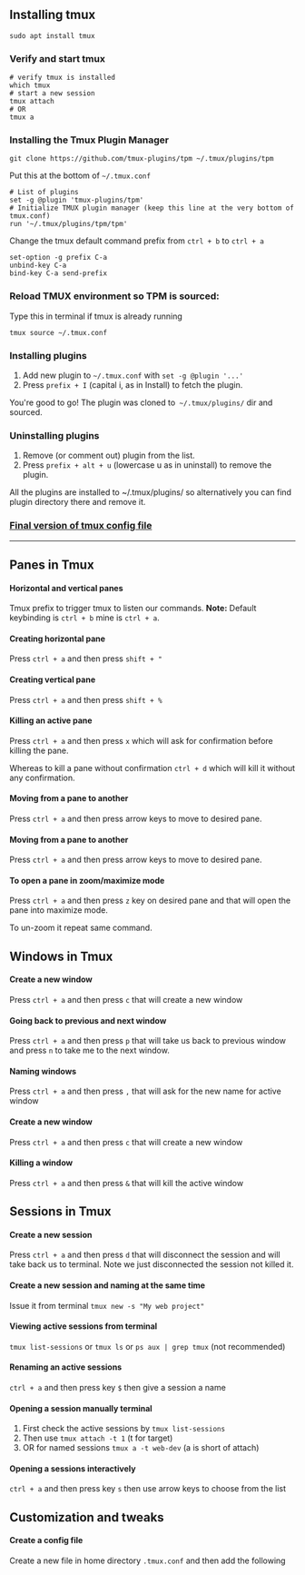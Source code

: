 ## Installing tmux
```shell
sudo apt install tmux
```

### Verify and start tmux

```shell
# verify tmux is installed
which tmux
# start a new session
tmux attach
# OR
tmux a
```

### Installing the Tmux Plugin Manager
```shell
git clone https://github.com/tmux-plugins/tpm ~/.tmux/plugins/tpm
```

Put this at the bottom of `~/.tmux.conf`
```shell
# List of plugins
set -g @plugin 'tmux-plugins/tpm'
# Initialize TMUX plugin manager (keep this line at the very bottom of tmux.conf)
run '~/.tmux/plugins/tpm/tpm'
```

Change the tmux default command prefix from `ctrl + b` to `ctrl + a`
```shell
set-option -g prefix C-a
unbind-key C-a
bind-key C-a send-prefix
```

### Reload TMUX environment so TPM is sourced:
Type this in terminal if tmux is already running
```shell
tmux source ~/.tmux.conf
```

### Installing plugins
1. Add new plugin to `~/.tmux.conf` with `set -g @plugin '...'`
2. Press `prefix + I` (capital i, as in Install) to fetch the plugin.

You're good to go! The plugin was cloned to` ~/.tmux/plugins/` dir and sourced.

### Uninstalling plugins
1. Remove (or comment out) plugin from the list.
2. Press `prefix + alt + u` (lowercase u as in uninstall) to remove the plugin.

All the plugins are installed to ~/.tmux/plugins/ so alternatively you can find plugin directory there and remove it.

### [Final version of tmux config file](https://github.com/just-be-weird/dotfiles/blob/f22815be67b0c4e70f2737008e0ba45c98a85b31/tmux/.tmux.conf)

---
## Panes in Tmux
#### Horizontal and vertical panes
Tmux prefix to trigger tmux to listen our commands. 
**Note:** Default keybinding is `ctrl + b` mine is `ctrl + a`.

#### Creating horizontal pane
Press `ctrl + a` and then press `shift + "`

#### Creating vertical pane
Press `ctrl + a` and then press `shift + %`

#### Killing an active pane
Press `ctrl + a` and then press `x` which will ask for confirmation before killing the pane.

Whereas to kill a pane without confirmation `ctrl + d` which will kill it without any confirmation.

#### Moving from a pane to another
Press `ctrl + a` and then press arrow keys to move to desired pane.

#### Moving from a pane to another
Press `ctrl + a` and then press arrow keys to move to desired pane.

#### To open a pane in zoom/maximize mode
Press `ctrl + a` and then press `z` key on desired pane and that will open the pane into maximize mode.

To un-zoom it repeat same command.

## Windows in Tmux

#### Create a new window
Press `ctrl + a` and then press `c` that will create a new window

#### Going back to previous and next window
Press `ctrl + a` and then press `p` that will take us back to previous window and press `n` to take me to the
next window.

#### Naming windows
Press `ctrl + a` and then press `,` that will ask for the new name for active window

#### Create a new window
Press `ctrl + a` and then press `c` that will create a new window

#### Killing a window
Press `ctrl + a` and then press `&` that will kill the active window

## Sessions in Tmux

#### Create a new session
Press `ctrl + a` and then press `d` that will disconnect the session and will take back us to terminal. Note we
just disconnected the session not killed it.

#### Create a new session and naming at the same time
Issue it from terminal `tmux new -s "My web project"`

#### Viewing active sessions from terminal
`tmux list-sessions` or `tmux ls` or `ps aux | grep tmux` (not recommended)

#### Renaming an active sessions
`ctrl + a` and then press key `$` then give a session a name

#### Opening a session manually terminal
1. First check the active sessions by `tmux list-sessions`
2. Then use `tmux attach -t 1` (t for target)
3. OR for named sessions `tmux a -t web-dev` (a is short of attach)

#### Opening a sessions interactively
`ctrl + a` and then press key `s` then use arrow keys to choose from the list

## Customization and tweaks

#### Create a config file
Create a new file in home directory `.tmux.conf` and then add the following

